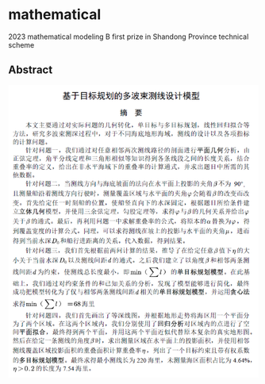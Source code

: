 # mathematical
2023 mathematical modeling B first prize in Shandong Province technical scheme

## Abstract

![abstract](.\img\abstract.png)
